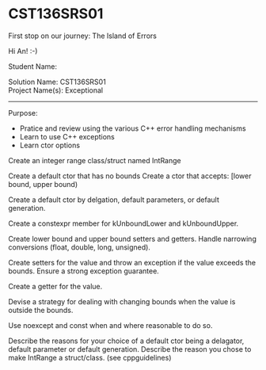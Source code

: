 # CST136SRS01
First stop on our journey: The Island of Errors

Hi An! :-)

Student Name: <Not your secret Class ID>

Solution Name: CST136SRS01  
Project Name(s): Exceptional

---

Purpose:

- Pratice and review using the various C++ error handling mechanisms
- Learn to use C++ exceptions
- Learn ctor options

Create an integer range class/struct named IntRange

Create a default ctor that has no bounds
Create a ctor that accepts: \[lower bound, upper bound)

Create a default ctor by delgation, default parameters, or default generation. 

Create a constexpr member for kUnboundLower and kUnboundUpper. 

Create lower bound and upper bound setters and getters. Handle narrowing conversions (float, double, long, unsigned). 

Create setters for the value and throw an exception if the value exceeds the bounds. Ensure a strong exception guarantee. 

Create a getter for the value. 

Devise a strategy for dealing with changing bounds when the value is outside the bounds. 

Use noexcept and const when and where reasonable to do so. 

Describe the reasons for your choice of a default ctor being a delagator, default parameter or default generation. 
Describe the reason you chose to make IntRange a struct/class. (see cppguidelines)
